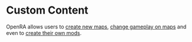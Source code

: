 # Custom Content

OpenRA allows users to [create new maps](./map-making/index.md), [change gameplay on maps](./map-making/custom-rules.md) and even to [create their own mods](./index.md).
